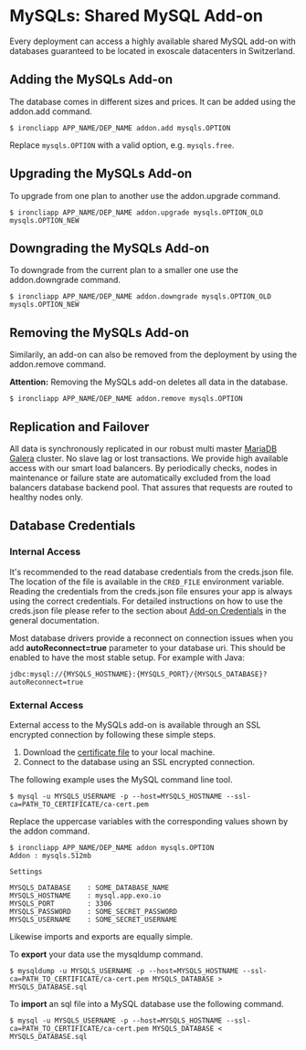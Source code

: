 # MySQLs: Shared MySQL Add-on

Every deployment can access a highly available shared MySQL add-on with
databases guaranteed to be located in exoscale datacenters in Switzerland.

## Adding the MySQLs Add-on

The database comes in different sizes and prices. It can be added using the addon.add command.

~~~
$ ironcliapp APP_NAME/DEP_NAME addon.add mysqls.OPTION
~~~
Replace `mysqls.OPTION` with a valid option, e.g. `mysqls.free`.

## Upgrading the MySQLs Add-on

To upgrade from one plan to another use the addon.upgrade command.

~~~
$ ironcliapp APP_NAME/DEP_NAME addon.upgrade mysqls.OPTION_OLD mysqls.OPTION_NEW
~~~

## Downgrading the MySQLs Add-on

To downgrade from the current plan to a smaller one use the addon.downgrade command.

~~~
$ ironcliapp APP_NAME/DEP_NAME addon.downgrade mysqls.OPTION_OLD mysqls.OPTION_NEW
~~~

## Removing the MySQLs Add-on

Similarily, an add-on can also be removed from the deployment by using the addon.remove command.

**Attention:** Removing the MySQLs add-on deletes all data in the database.

~~~
$ ironcliapp APP_NAME/DEP_NAME addon.remove mysqls.OPTION
~~~

## Replication and Failover

All data is synchronously replicated in our robust multi master 
[MariaDB](https://mariadb.org/) [Galera](http://galeracluster.com/) cluster. No slave lag or lost transactions. We provide high available access with our smart load balancers. By periodically checks, nodes in maintenance or failure state are automatically excluded from the load balancers database backend pool. That assures that requests are routed to healthy nodes only.

## Database Credentials

### Internal Access

It's recommended to the read database credentials from the creds.json file. The
location of the file is available in the `CRED_FILE` environment variable.
Reading the credentials from the creds.json file ensures your app is always
using the correct credentials. For detailed instructions on how to use the
creds.json file please refer to the section about
[Add-on Credentials](https://community.exoscale.ch/apps/documentation/#add-ons)
in the general documentation.

Most database drivers provide a reconnect on connection issues when you add **autoReconnect=true** parameter to your database uri. This should be enabled to have the most stable setup. For example with Java:
~~~
jdbc:mysql://{MYSQLS_HOSTNAME}:{MYSQLS_PORT}/{MYSQLS_DATABASE}?autoReconnect=true
~~~


### External Access

External access to the MySQLs add-on is available through an SSL encrypted connection by following these simple steps.

 1. Download the [certificate file](https://community.exoscale.ch/static/apps/ca-cert.pem) to your local machine.
 1. Connect to the database using an SSL encrypted connection.

The following example uses the MySQL command line tool.

~~~
$ mysql -u MYSQLS_USERNAME -p --host=MYSQLS_HOSTNAME --ssl-ca=PATH_TO_CERTIFICATE/ca-cert.pem
~~~

Replace the uppercase variables with the corresponding values shown by the addon command.

~~~
$ ironcliapp APP_NAME/DEP_NAME addon mysqls.OPTION
Addon : mysqls.512mb

Settings

MYSQLS_DATABASE    : SOME_DATABASE_NAME
MYSQLS_HOSTNAME    : mysql.app.exo.io
MYSQLS_PORT        : 3306
MYSQLS_PASSWORD    : SOME_SECRET_PASSWORD
MYSQLS_USERNAME    : SOME_SECRET_USERNAME
~~~

Likewise imports and exports are equally simple.

To **export** your data use the mysqldump command.
~~~
$ mysqldump -u MYSQLS_USERNAME -p --host=MYSQLS_HOSTNAME --ssl-ca=PATH_TO_CERTIFICATE/ca-cert.pem MYSQLS_DATABASE > MYSQLS_DATABASE.sql
~~~

To **import** an sql file into a MySQL database use the following command.
~~~
$ mysql -u MYSQLS_USERNAME -p --host=MYSQLS_HOSTNAME --ssl-ca=PATH_TO_CERTIFICATE/ca-cert.pem MYSQLS_DATABASE < MYSQLS_DATABASE.sql
~~~

